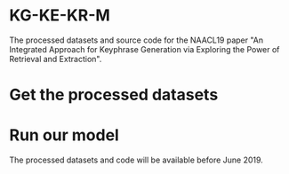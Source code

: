 # KG-KE-KR-M
The processed datasets and source code for the NAACL19 paper "An Integrated Approach for Keyphrase Generation via Exploring the Power of Retrieval and Extraction".
# Get the processed datasets
# Run our model
The processed datasets and code will be available before June 2019.

